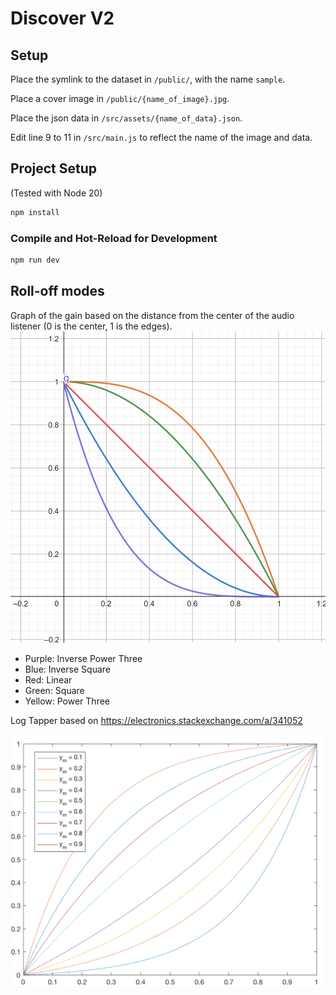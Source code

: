 # Discover V2

## Setup

Place the symlink to the dataset in `/public/`, with the name `sample`.

Place a cover image in `/public/{name_of_image}.jpg`.

Place the json data in `/src/assets/{name_of_data}.json`.

Edit line 9 to 11 in `/src/main.js` to reflect the name of the image and data.

## Project Setup

(Tested with Node 20)

```sh
npm install
```

### Compile and Hot-Reload for Development

```sh
npm run dev
```

## Roll-off modes

Graph of the gain based on the distance from the center of the audio listener (0 is the center, 1 is the edges).
![Image](docs/images/gain-functions.png)

- Purple: Inverse Power Three
- Blue: Inverse Square
- Red: Linear
- Green: Square
- Yellow: Power Three

Log Tapper based on https://electronics.stackexchange.com/a/341052

![Image](docs/images/log-tapper.png)
